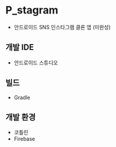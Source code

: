 # P_stagram
- 안드로이드 SNS 인스타그램 클론 앱 (미완성)

## 개발 IDE
 - 안드로이드 스튜디오
 
## 빌드
 - Gradle

## 개발 환경
  - 코틀린
  - Firebase
